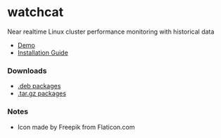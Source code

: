watchcat
===========

Near realtime Linux cluster performance monitoring with historical data

 * [Demo](http://watchcat.io)
 * [Installation Guide](https://github.com/tomcashman/watchcat/wiki/Installation-Guide)

### Downloads

 * [.deb packages](http://watchcat.io/watchcat.deb.zip)
 * [.tar.gz packages](http://watchcat.io/watchcat.tar.gz)

### Notes

 * Icon made by Freepik from Flaticon.com